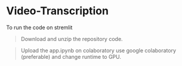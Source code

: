 # Video-Transcription

To run the code on stremlit

> Download and unzip the repository code.

> Upload the app.ipynb on colaboratory
> use google colaboratory (preferable) and change runtime to GPU.
